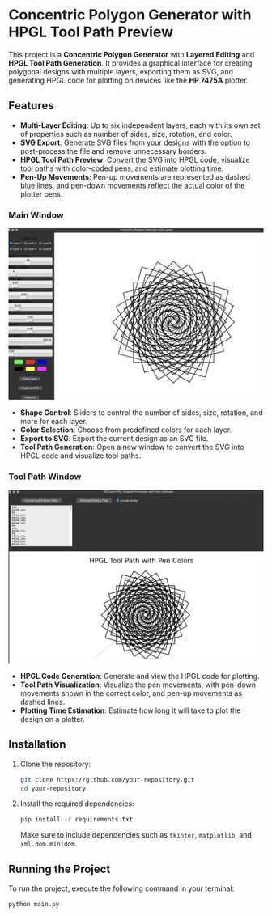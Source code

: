 # Concentric Polygon Generator with HPGL Tool Path Preview

This project is a **Concentric Polygon Generator** with **Layered Editing** and **HPGL Tool Path Generation**. It provides a graphical interface for creating polygonal designs with multiple layers, exporting them as SVG, and generating HPGL code for plotting on devices like the **HP 7475A** plotter.

## Features

- **Multi-Layer Editing**: Up to six independent layers, each with its own set of properties such as number of sides, size, rotation, and color.
- **SVG Export**: Generate SVG files from your designs with the option to post-process the file and remove unnecessary borders.
- **HPGL Tool Path Preview**: Convert the SVG into HPGL code, visualize tool paths with color-coded pens, and estimate plotting time.
- **Pen-Up Movements**: Pen-up movements are represented as dashed blue lines, and pen-down movements reflect the actual color of the plotter pens.

### Main Window

![Main GUI](main.png)

- **Shape Control**: Sliders to control the number of sides, size, rotation, and more for each layer.
- **Color Selection**: Choose from predefined colors for each layer.
- **Export to SVG**: Export the current design as an SVG file.
- **Tool Path Generation**: Open a new window to convert the SVG into HPGL code and visualize tool paths.

### Tool Path Window

![Tool Path Preview](tool.png)

- **HPGL Code Generation**: Generate and view the HPGL code for plotting.
- **Tool Path Visualization**: Visualize the pen movements, with pen-down movements shown in the correct color, and pen-up movements as dashed lines.
- **Plotting Time Estimation**: Estimate how long it will take to plot the design on a plotter.

## Installation

1. Clone the repository:

    ```bash
    git clone https://github.com/your-repository.git
    cd your-repository
    ```

2. Install the required dependencies:

    ```bash
    pip install -r requirements.txt
    ```

    Make sure to include dependencies such as `tkinter`, `matplotlib`, and `xml.dom.minidom`.

## Running the Project

To run the project, execute the following command in your terminal:

```bash
python main.py
